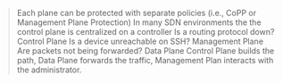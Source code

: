 >Each plane can be protected with separate policies (i.e., CoPP or Management Plane Protection)
In many SDN environments the the control plane is centralized on a controller
Is a routing protocol down? Control Plane
Is a device unreachable on SSH? Management Plane
Are packets not being forwarded? Data Plane
Control Plane builds the path, Data Plane forwards the traffic, Management Plan interacts with the administrator.
